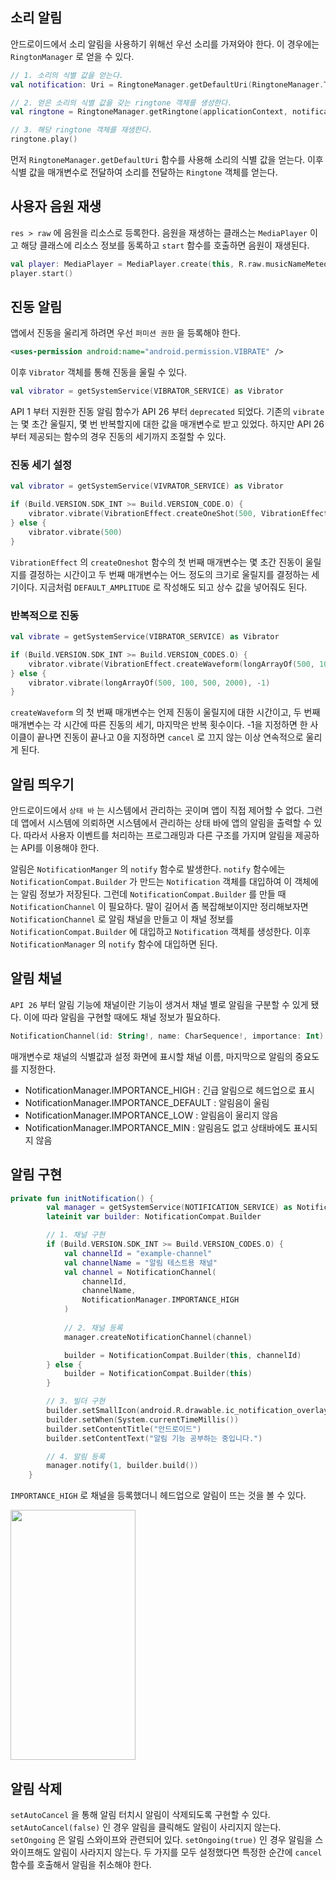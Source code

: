 ## 소리 알림

안드로이드에서 소리 알림을 사용하기 위해선 우선 소리를 가져와야 한다. 이 경우에는 `RingtonManager` 로 얻을 수 있다.

```kotlin
// 1. 소리의 식별 값을 얻는다.
val notification: Uri = RingtoneManager.getDefaultUri(RingtoneManager.TYPE_NOTIFICATION)

// 2. 얻은 소리의 식별 값을 갖는 ringtone 객체를 생성한다.
val ringtone = RingtoneManager.getRingtone(applicationContext, notification)

// 3. 해당 ringtone 객체를 재생한다.
ringtone.play()
```

먼저 `RingtoneManager.getDefaultUri` 함수를 사용해 소리의 식별 값을 얻는다. 이후 식별 값을 매개변수로 전달하여 소리를 전달하는 `Ringtone` 객체를 얻는다.

## 사용자 음원 재생

`res > raw` 에 음원을 리소스로 등록한다. 음원을 재생하는 클래스는 `MediaPlayer` 이고 해당 클래스에 리소스 정보를 동록하고 `start` 함수를 호출하면 음원이 재생된다.

```kotlin
val player: MediaPlayer = MediaPlayer.create(this, R.raw.musicNameMeteor)
player.start()
```

## 진동 알림

앱에서 진동을 울리게 하려면 우선 `퍼미션 권한` 을 등록해야 한다. 

```xml
<uses-permission android:name="android.permission.VIBRATE" />
```

이후 `Vibrator` 객체를 통해 진동을 울릴 수 있다.

```kotlin
val vibrator = getSystemService(VIBRATOR_SERVICE) as Vibrator
```

API 1 부터 지원한 진동 알림 함수가 API 26 부터 `deprecated` 되었다. 기존의 `vibrate` 는 몇 초간 울릴지, 몇 번 반복할지에 대한 값을 매개변수로 받고 있었다. 하지만 API 26 부터 제공되는 함수의 경우 진동의 세기까지 조절할 수 있다.

### 진동 세기 설정

```kotlin
val vibrator = getSystemService(VIVRATOR_SERVICE) as Vibrator

if (Build.VERSION.SDK_INT >= Build.VERSION_CODE.O) {
	vibrator.vibrate(VibrationEffect.createOneShot(500, VibrationEffect.DEFAULT_AMPLITUDE))
} else {
	vibrator.vibrate(500)
}
```

`VibrationEffect` 의 `createOneshot` 함수의 첫 번째 매개변수는 몇 초간 진동이 울릴지를 결정하는 시간이고 두 번째 매개변수는 어느 정도의 크기로 울릴지를 결정하는 세기이다. 지금처럼 `DEFAULT_AMPLITUDE` 로 작성해도 되고 상수 값을 넣어줘도 된다. 

### 반복적으로 진동

```kotlin
val vibrate = getSystemService(VIBRATOR_SERVICE) as Vibrator

if (Build.VERSION.SDK_INT >= Build.VERSION_CODES.O) {
	vibrator.vibrate(VibrationEffect.createWaveform(longArrayOf(500, 100, 500, 200), intArrayOf(0, 50, 0, 200), -1))
} else {
	vibrator.vibrate(longArrayOf(500, 100, 500, 2000), -1)
}
```

`createWaveform` 의 첫 번째 매개변수는 언제 진동이 울릴지에 대한 시간이고, 두 번째 매개변수는 각 시간에 따른 진동의 세기, 마지막은 반복 횟수이다. -1을 지정하면 한 사이클이 끝나면 진동이 끝나고 0을 지정하면 `cancel` 로 끄지 않는 이상 연속적으로 울리게 된다.

## 알림 띄우기

안드로이드에서 `상태 바` 는 시스템에서 관리하는 곳이며 앱이 직접 제어할 수 없다. 그런데 앱에서 시스템에 의뢰하면 시스템에서 관리하는 상태 바에 앱의 알림을 출력할 수 있다. 따라서 사용자 이벤트를 처리하는 프로그래밍과 다른 구조를 가지며 알림을 제공하는 API를 이용해야 한다.

알림은 `NotificationManger` 의 `notify` 함수로 발생한다. `notify` 함수에는 `NotificationCompat.Builder` 가 만드는 `Notification` 객체를 대입하여 이 객체에는 알림 정보가 저장된다. 그런데 `NotificationCompat.Builder` 를 만들 때 `NotificationChannel` 이 필요하다. 말이 길어서 좀 복잡해보이지만 정리해보자면 `NotificationChannel` 로 알림 채널을 만들고 이 채널 정보를 `NotificationCompat.Builder` 에 대입하고 `Notification` 객체를 생성한다. 이후 `NotificationManager` 의 `notify` 함수에 대입하면 된다.

## 알림 채널

`API 26` 부터 알림 기능에 채널이란 기능이 생겨서 채널 별로 알림을 구분할 수 있게 됐다. 이에 따라 알림을 구현할 때에도 채널 정보가 필요하다. 

```kotlin
NotificationChannel(id: String!, name: CharSequence!, importance: Int)
```

매개변수로 채널의 식별값과 설정 화면에 표시할 채널 이름, 마지막으로 알림의 중요도를 지정한다.

- NotificationManager.IMPORTANCE_HIGH : 긴급 알림으로 헤드업으로 표시
- NotificationManager.IMPORTANCE_DEFAULT : 알림음이 울림
- NotificationManager.IMPORTANCE_LOW : 알림음이 울리지 않음
- NotificationManager.IMPORTANCE_MIN : 알림음도 없고 상태바에도 표시되지 않음

## 알림 구현

```kotlin
private fun initNotification() {
        val manager = getSystemService(NOTIFICATION_SERVICE) as NotificationManager
        lateinit var builder: NotificationCompat.Builder

        // 1. 채널 구현
        if (Build.VERSION.SDK_INT >= Build.VERSION_CODES.O) {
            val channelId = "example-channel"
            val channelName = "알림 테스트용 채널"
            val channel = NotificationChannel(
                channelId,
                channelName,
                NotificationManager.IMPORTANCE_HIGH
            )
            
            // 2. 채널 등록
            manager.createNotificationChannel(channel)

            builder = NotificationCompat.Builder(this, channelId)
        } else {
            builder = NotificationCompat.Builder(this)
        }

        // 3. 빌더 구현
        builder.setSmallIcon(android.R.drawable.ic_notification_overlay)
        builder.setWhen(System.currentTimeMillis())
        builder.setContentTitle("안드로이드")
        builder.setContentText("알림 기능 공부하는 중입니다.")

        // 4. 알림 등록
        manager.notify(1, builder.build())
    }
```

`IMPORTANCE_HIGH` 로 채널을 등록했더니 헤드업으로 알림이 뜨는 것을 볼 수 있다.

<img width="200" height="400" src="https://user-images.githubusercontent.com/33795856/149840093-f05ec2b5-4bad-414c-aefd-54564998b9c4.png">

## 알림 삭제

`setAutoCancel` 을 통해 알림 터치시 알림이 삭제되도록 구현할 수 있다. `setAutoCancel(false)` 인 경우 알림을 클릭해도 알림이 사리지지 않는다. `setOngoing` 은 알림 스와이프와 관련되어 있다. `setOngoing(true)` 인 경우 알림을 스와이프해도 알림이 사라지지 않는다. 두 가지를 모두 설정했다면 특정한 순간에 `cancel`  함수를 호출해서 알림을 취소해야 한다.
